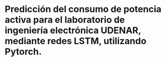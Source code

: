 # Predicción del consumo de potencia activa para el laboratorio de ingeniería electrónica UDENAR, mediante redes LSTM, utilizando Pytorch.
